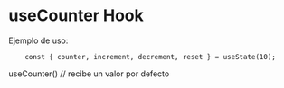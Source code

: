# useCounter Hook

Ejemplo de uso:
```
    const { counter, increment, decrement, reset } = useState(10);
```

useCounter() // recibe un valor por defecto